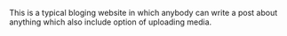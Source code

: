 This is a typical bloging website in which anybody can write a post about anything which also include option of uploading media.
